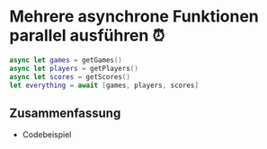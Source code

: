 # Mehrere asynchrone Funktionen parallel ausführen ⏰

```swift
async let games = getGames()
async let players = getPlayers()
async let scores = getScores()
let everything = await [games, players, scores]
```

## Zusammenfassung
- Codebeispiel